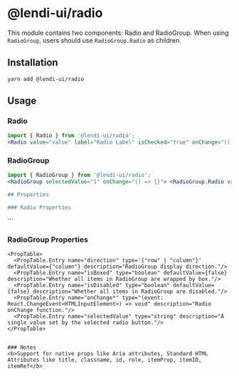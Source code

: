 # @lendi-ui/radio

This module contains two components: Radio and RadioGroup. When using `RadioGroup`, users should use `RadioGroup.Radio` as children.

## Installation

`yarn add @lendi-ui/radio`

## Usage

### Radio

```jsx
import { Radio } from '@lendi-ui/radio';
<Radio value="value" label="Radio Label" isChecked="true" onChange="() => {}" />;
```

### RadioGroup

````jsx
import { RadioGroup } from '@lendi-ui/radio';
<RadioGroup selectedValue="1" onChange="() => {}"> <RadioGroup.Radio value="value 1" label="Radio 1" isChecked="true" onChange="() => {}" /> <RadioGroup.Radio value="value 2" label="Radio 2" isChecked="true" onChange="() => {}" /> </RadioGroup>; ```

## Properties

### Radio Properties
````

<PropTable>
  <PropTable.Entry name="className" defaultValue=""type="boolean" description="Whether the Radio is checked or not."/>
  <PropTable.Entry name="label" type="string" description="Radio display value."/> <PropTable.Entry name="isChecked" type="boolean" description="Whether the Radio is checked or not."/>
  <PropTable.Entry name="isBoxed" type="boolean" description="Whether the Radio is checked or not."/>
  <PropTable.Entry name="isDisabled" type="boolean" description="Whether the Radio is checked or not."/>
  <PropTable.Entry name="onChange" type="boolean" description="Whether the Radio is checked or not."/>
  <PropTable.Entry name="value" type="string" description="Radio value."/>
</PropTable>
```

### RadioGroup Properties

```
<PropTable>
  <PropTable.Entry name="direction" type='{"row" | "column"}' defaultValue={"column"} description="RadioGroup display direction."/>
  <PropTable.Entry name="isBoxed" type="boolean" defaultValue={false} description="Whether all items in RadioGroup are wrapped by box."/>
  <PropTable.Entry name="isDisabled" type="boolean" defaultValue={false} description="Whether all items in RadioGroup are disabled."/>
  <PropTable.Entry name="onChange*" type="(event: React.ChangeEvent<HTMLInputElement>) => void" description="Radio onChange function."/>
  <PropTable.Entry name="selectedValue" type="string" description="A single value set by the selected radio button."/>
</PropTable>


### Notes
<b>Support for native props like Aria attributes, Standard HTML Attributes like title, classname, id, role, itemProp, itemID, itemRef</b>

```
